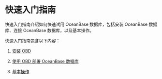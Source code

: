 快速入门指南 
===========================

快速入门指南介绍如何快速试用 OceanBase 数据库，包括安装 OceanBase 数据库、连接 OceanBase 数据库，以及基本操作。

快速入门指南包含以下内容：

1. [安装 OBD](/en-US/2.quickstart/4.use-obd-to-obtain-the-oceanbase-database.md)

   

2. [使用 OBD 部署 OceanBase 数据库](/en-US/2.quickstart/5.deploy-the-oceanbase-database-by-using-obd.md)

   

3. [基本操作](/en-US/2.quickstart/7.basic-operations/1.database-operations.md)

   



